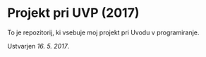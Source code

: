 # Projekt pri UVP (2017)
 
To je repozitorij, ki vsebuje moj projekt pri Uvodu v programiranje.
 
Ustvarjen *16. 5. 2017*.